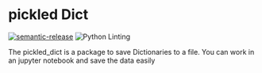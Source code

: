 # pickled Dict

[![semantic-release](https://img.shields.io/badge/%20%20%F0%9F%93%A6%F0%9F%9A%80-semantic--release-e10079.svg)](https://github.com/semantic-release/semantic-release)
![Python Linting](https://github.com/Daveismus/pickled_dict/workflows/Python%20Linting/badge.svg)

The pickled_dict is a package to save Dictionaries to a file. You can work in an jupyter notebook and save the data easily

